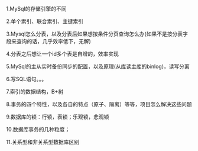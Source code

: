 
1.MySql的存储引擎的不同

2.单个索引、联合索引、主键索引

3.Mysql怎么分表，以及分表后如果想按条件分页查询怎么办(如果不是按分表字段来查询的话，几乎效率低下，无解)

4.分表之后想让一个id多个表是自增的，效率实现

5.MySql的主从实时备份同步的配置，以及原理(从库读主库的binlog)，读写分离

6.写SQL语句。。。

7.索引的数据结构，B+树

8.事务的四个特性，以及各自的特点（原子、隔离）等等，项目怎么解决这些问题

9.数据库的锁：行锁，表锁；乐观锁，悲观锁

10.数据库事务的几种粒度；

11.关系型和非关系型数据库区别
